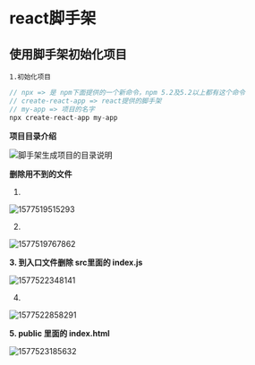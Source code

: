 # react脚手架





## 使用脚手架初始化项目

`1.初始化项目`

```java
// npx => 是 npm下面提供的一个新命令，npm 5.2及5.2以上都有这个命令
// create-react-app => react提供的脚手架
// my-app => 项目的名字
npx create-react-app my-app
```



**项目目录介绍**

![脚手架生成项目的目录说明](D:\博客\book\assets\脚手架生成项目的目录说明.png)



**删除用不到的文件**

1.

![1577519515293](D:\博客\book\assets\1577519515293.png)



2.

![1577519767862](D:\博客\book\assets\1577519767862.png)



**3. 到入口文件删除 src里面的 index.js**

![1577522348141](D:\博客\book\assets\1577522348141.png)



4.

![1577522858291](D:\博客\book\assets\1577522858291.png)

**5. public 里面的 index.html**

![1577523185632](D:\博客\book\assets\1577523185632.png)

